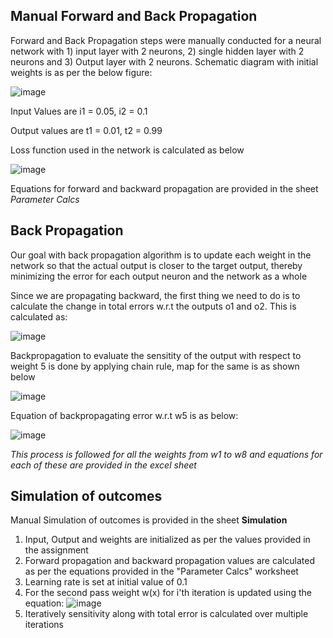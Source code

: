 ## Manual Forward and Back Propagation

Forward and Back Propagation steps were manually conducted for a neural network with 1) input layer with 2 neurons, 2) single hidden layer with 2 neurons and 3) Output layer with 2 neurons. Schematic diagram with initial weights is as per the below figure:


![image](https://user-images.githubusercontent.com/13360207/211772604-25ac1274-b38f-493d-b27e-f456f21c22bc.png)

Input Values are i1 = 0.05, i2 = 0.1 

Output values are t1 =  0.01, t2 = 0.99  

Loss function used in the network is calculated as below

![image](https://user-images.githubusercontent.com/13360207/211781404-e8278890-89d9-4598-bb52-c2248def9d6f.png)


Equations for forward and backward propagation are provided in the sheet *Parameter Calcs*

## Back Propagation
Our goal with back propagation algorithm is to update each weight in the network so that the actual output is closer to the target output, thereby minimizing the error for each output neuron and the network as a whole

Since we are propagating backward, the first thing we need to do is to calculate the change in total errors w.r.t the outputs o1 and o2. This is calculated as:  

![image](https://user-images.githubusercontent.com/13360207/211782618-5e5ee934-50d7-427e-ac26-c4044b444b97.png)

Backpropagation to evaluate the sensitity of the output with respect to weight 5 is done by applying chain rule, map for the same is as shown below

![image](https://user-images.githubusercontent.com/13360207/211784133-83f24a49-4840-4a14-9da4-677071eba076.png)

Equation of backpropagating error w.r.t w5 is as below:  

![image](https://user-images.githubusercontent.com/13360207/211784332-d52e2331-d48f-4ca9-ba22-7b1bfdaaeeed.png)   

*This process is followed for all the weights from w1 to w8 and equations for each of these are provided in the excel sheet*  

## Simulation of outcomes

Manual Simulation of outcomes is provided in the sheet **Simulation**  

1. Input, Output and weights are initialized as per the values provided in the assignment 
2. Forward propagation and backward propagation values are calculated as per the equations provided in the "Parameter Calcs" worksheet
3. Learning rate is set at initial value of 0.1
4. For the second pass weight w(x) for i'th iteration is updated using the equation: ![image](https://user-images.githubusercontent.com/13360207/211787675-2abd49cb-bb92-4a00-997c-4ce6b4b4542c.png)
5. Iteratively sensitivity along with total error is calculated over multiple iterations  

  



